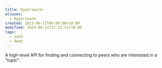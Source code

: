 ```yaml
---
title: Hyperswarm
aliases:
  - Hyperswarm
created: 2023-06-11T00:00:00+10:00
modified: 2023-08-12T17:22:52+10:00
tags:
  - seed
  - dweb
---
```


A high-level API for finding and connecting to peers who are interested in a "topic".